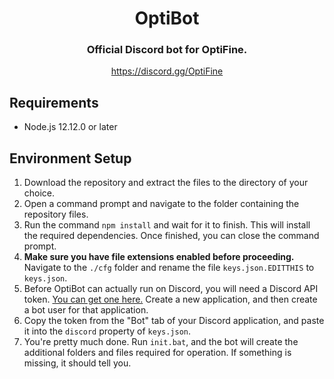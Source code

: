<div align="center">
    <h1>OptiBot</h1>
    <h3>Official Discord bot for OptiFine.</h3>
    <a href="https://discord.gg/3mMpcwW">https://discord.gg/OptiFine</a>
</div>

## Requirements
- Node.js 12.12.0 or later

## Environment Setup
1. Download the repository and extract the files to the directory of your choice.
2. Open a command prompt and navigate to the folder containing the repository files.
3. Run the command `npm install` and wait for it to finish. This will install the required dependencies. Once finished, you can close the command prompt.
4. **Make sure you have file extensions enabled before proceeding.** Navigate to the `./cfg` folder and rename the file `keys.json.EDITTHIS` to `keys.json`.
5. Before OptiBot can actually run on Discord, you will need a Discord API token. [You can get one here.](https://discordapp.com/developers/applications/) Create a new application, and then create a bot user for that application.
6. Copy the token from the "Bot" tab of your Discord application, and paste it into the `discord` property of `keys.json`.
7. You're pretty much done. Run `init.bat`, and the bot will create the additional folders and files required for operation. If something is missing, it should tell you.